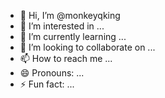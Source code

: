 - 👋 Hi, I’m @monkeyqking
- 👀 I’m interested in ...
- 🌱 I’m currently learning ...
- 💞️ I’m looking to collaborate on ...
- 📫 How to reach me ...
- 😄 Pronouns: ...
- ⚡ Fun fact: ...

<!---
monkeyqking/monkeyqking is a ✨ special ✨ repository because its `README.md` (this file) appears on your GitHub profile.
You can click the Preview link to take a look at your changes.
--->
